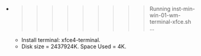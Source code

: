 * >>>>>>>>> Running inst-min-win-01-wm-terminal-xfce.sh ...
  * Install terminal: xfce4-terminal.
  * Disk size = 2437924K. Space Used = 4K.
